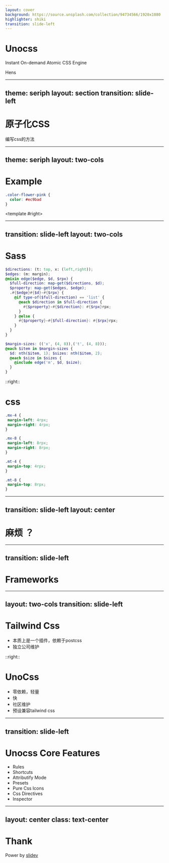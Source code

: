 ```yaml
---
layout: cover
background: https://source.unsplash.com/collection/94734566/1920x1080
highlighter: shiki
transition: slide-left
---
```


# Unocss

Instant On-demand Atomic CSS Engine

Hens


---
theme: seriph
layout: section
transition: slide-left
---

# 原子化CSS

编写css的方法












---
theme: seriph
layout: two-cols
---

# Example

```css
.color-flower-pink {
  color: #ec9bad
}
```


<template #right>
<div pt-20 ml-40 text-20 class="color-flower-pink" >
 <uil-flower />
</div>
</template>

<style>
.color-flower-pink {
  color: #ec9bad
}

code {
  @apply text-8 leading-12; 
}
</style>







---
transition: slide-left
layout: two-cols
--- 

# Sass

``` scss
$directions: (t: top, x: (left,right));
$edges: (m: margin);
@mixin edge($edge, $d, $rpx) {
  $full-direction: map-get($directions, $d); 
  $property: map-get($edges, $edge);
  .#{$edge}#{$d}-#{$rpx} {
    @if type-of($full-direction) == 'list' {
      @each $direction in $full-direction {
        #{$property}-#{$direction}: #{$rpx}rpx;
      }
    } @else {
      #{$property}-#{$full-direction}: #{$rpx}rpx;
    }
  }
}

$margin-sizes: (('x', (4, 8)),('t', (4, 8)));
@each $item in $margin-sizes {
  $d: nth($item, 1); $sizes: nth($item, 2);
  @each $size in $sizes {
    @include edge('m', $d, $size);
  }
}
```


::right::
# css

 ``` css
 .mx-4 {
  margin-left: 4rpx;
  margin-right: 4rpx;
}

.mx-8 {
  margin-left: 8rpx;
  margin-right: 8rpx;
}

.mt-4 {
  margin-top: 4rpx;
}

.mt-8 {
  margin-top: 8rpx;
}
 ```






---
transition: slide-left
layout: center
---


# 麻烦 ？






---
transition: slide-left
---

# Frameworks 

<FrameworkList/>





---
layout: two-cols
transition: slide-left
---

# Tailwind Css

- 本质上是一个插件，依赖于postcss
- 独立公司维护

::right::

# UnoCss

- 零依赖，轻量
- 快
- 社区维护
- 预设兼容tailwind css


<div v-click position-absolute top-0  class="right-50%">
  <carbon-badge color-green text-10 />
</div>



---
transition: slide-left
---

# Unocss Core Features

- Rules
- Shortcuts
- Attributify Mode
- Presets
- Pure Css Icons
- Css Directives
- Inspector 










---
layout: center
class: text-center
---

# Thank
Power by [slidev](https://sli.dev) 
